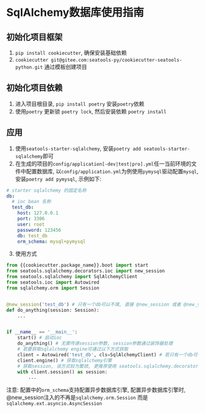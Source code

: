 # SqlAlchemy数据库使用指南

## 初始化项目框架
1. `pip install cookiecutter`, 确保安装基础依赖
2. `cookiecutter git@gitee.com:seatools-py/cookiecutter-seatools-python.git` 通过模板创建项目

## 初始化项目依赖
1. 进入项目根目录, `pip install poetry` 安装`poetry`依赖
2. 使用`poetry` 更新锁 `poetry lock`, 然后安装依赖 `poetry install`

## 应用
1. 使用`seatools-starter-sqlalchemy`, 安装`poetry add seatools-starter-sqlalchemy`即可
2. 在生成的项目的`config/application[-dev|test|pro].yml`任一当前环境的文件中配置数据库, 以`config/application.yml`为例使用`pymysql`驱动配置`mysql`, 安装`poetry add pymysql`, 示例如下:
```yaml
# starter sqlalchemy 的固定名称
db:
  # ioc bean 名称
  test_db:
    host: 127.0.0.1
    port: 3306
    user: root
    password: 123456
    db: test_db
    orm_schema: mysql+pymysql
```
3. 使用方式
```python
from {{cookiecutter.package_name}}.boot import start
from seatools.sqlalchemy.decorators.ioc import new_session
from seatools.sqlalchemy import SqlAlchemyClient
from seatools.ioc import Autowired
from sqlalchemy.orm import Session


@new_session('test_db') # 只有一个db可以不填, 直接 @new_session 或者 @new_session() 均可
def do_anything(session: Session):
    ...


if __name__ == '__main__':
    start() # 启动ioc
    do_anything() # 无需传递session参数, session参数通过装饰器处理
    # 若要获取sqlalchemy engine可通过以下方式获取
    client = Autowired('test_db', cls=SqlAlchemyClient) # 若只有一个db可省略名称, 直接 Autowired(cls=SqlAlchemyClient) 即可
    client.engine() # 获取sqlalchemy引擎
    # 获取session, 该方式较为繁琐, 更推荐使用 seatools.sqlalchemy.decorators.ioc.new_session 或者 seatools.sqlalchemy.decorators.ioc.auto_session 装饰器
    with client.session() as session:
        ...
```
注意: 配置中的`orm_schema`支持配置异步数据库引擎, 配置异步数据库引擎时, @new_session注入的不再是`sqlalchemy.orm.Session` 而是`sqlalchemy.ext.asyncio.AsyncSession`
